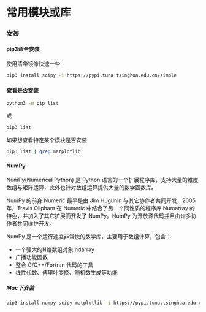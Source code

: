 # 常用模块或库

### 安装

#### pip3命令安装

使用清华镜像快速一些

```bash
pip3 install scipy -i https://pypi.tuna.tsinghua.edu.cn/simple
```

#### 查看是否安装

```bash
python3 -m pip list
```
或
```bash
pip3 list
```
如果想查看特定某个模块是否安装

```bash
pip3 list | grep matplotlib
```

#### NumPy

NumPy(Numerical Python) 是 Python 语言的一个扩展程序库，支持大量的维度数组与矩阵运算，此外也针对数组运算提供大量的数学函数库。

NumPy 的前身 Numeric 最早是由 Jim Hugunin 与其它协作者共同开发，2005 年，Travis Oliphant 在 Numeric 中结合了另一个同性质的程序库 Numarray 的特色，并加入了其它扩展而开发了 NumPy。NumPy 为开放源代码并且由许多协作者共同维护开发。

NumPy 是一个运行速度非常快的数学库，主要用于数组计算，包含：

- 一个强大的N维数组对象 ndarray
- 广播功能函数
- 整合 C/C++/Fortran 代码的工具
- 线性代数、傅里叶变换、随机数生成等功能

##### Mac下安装

```bash
pip3 install numpy scipy matplotlib -i https://pypi.tuna.tsinghua.edu.cn/simple
```

